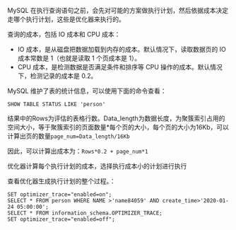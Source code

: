 MySQL 在执行查询语句之前，会先对可能的方案做执行计划，然后依据成本决定走哪个执行计划，这些是优化器来执行的。

查询的成本，包括 IO 成本和 CPU 成本：

- IO 成本，是从磁盘把数据加载到内存的成本。默认情况下，读取数据页的 IO 成本常数是 1（也就是读取 1 个页成本是 1）。
- CPU 成本，是检测数据是否满足条件和排序等 CPU 操作的成本。默认情况下，检测记录的成本是 0.2。

MySQL 维护了表的统计信息，可以使用下面的命令查看：

```mysql
SHOW TABLE STATUS LIKE 'person'
```

结果中的Rows为评估的表格行数。Data_length为数据长度，为聚簇索引占用的空间大小，等于聚簇索引的页面数量*每个页的大小，每个页的大小为16Kb，可以计算出页的数量`page_num=Data_length/16Kb`

因此，可以计算出成本为：`Rows*0.2 + page_num*1`

优化器计算每个执行计划的成本，选择执行成本小的计划进行执行

查看优化器生成执行计划的整个过程。：

```mysql
SET optimizer_trace="enabled=on";
SELECT * FROM person WHERE NAME >'name84059' AND create_time>'2020-01-24 05:00:00';
SELECT * FROM information_schema.OPTIMIZER_TRACE;
SET optimizer_trace="enabled=off";
```

